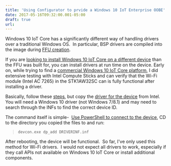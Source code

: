 ```yaml
---
title: 'Using Configurator to prvide a Windows 10 IoT Enterprise OOBE'
date: 2017-05-16T09:32:00.001-05:00
draft: true
url: 
---
```


Windows 10 IoT Core has a significantly different way of handling drivers over a traditional Windows OS.  In particular, BSP drivers are compiled into the image during [FFU creation](https://docs.microsoft.com/en-us/windows-hardware/manufacture/iot/iot-core-manufacturing-guide).  
  
If you are [looking to install Windows 10 IoT Core on a different device](https://social.msdn.microsoft.com/Forums/en-US/a8ab0a56-f89b-4d1b-a9d2-690c78444ce1/windows-iot-core-on-intel-stick-wifi-trouble?forum=WindowsIoT) than the FFU was built for, you can install drivers at run time on the device. Early on, while trying to find a [commercial Windows 10 IoT Core platform](http://nowmicroplayers.com/Embedded/MP%2Fiotplayer), I did extensive testing with Intel Compute Sticks and can verify that the Wi-Fi module (Intel AC 7265) in the STK1AW32SC can is fully functional after installing a driver.  
  
Basically, follow these [steps](https://developer.microsoft.com/en-us/windows/iot/samples/driverlab3), but copy the [driver for the device](https://www.intel.com/content/www/us/en/support/articles/000017246/network-and-i-o/wireless-networking.html) from Intel.  You will need a Windows 10 driver (not Windows 7/8.1) and may need to search through the INFs to find the correct device ID.  
  
The command itself is simple-  [Use PowerShell to connect to the device](https://docs.microsoft.com/en-us/windows/iot-core/connect-your-device/powershell), CD to the directory you copied the files to and run:  

> ```
> devcon.exe dp_add DRIVERINF.inf 
> ```

After rebooting, the device will be functional.  So far, I've only used this method for Wi-Fi drivers.  I would not expect all drivers to work, especially if they call APIs not available on Windows 10 IoT Core or install additional components.